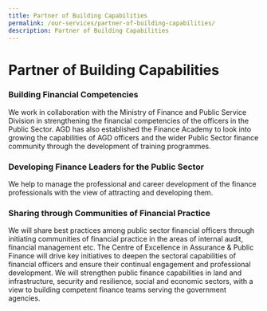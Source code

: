 ```yaml
---
title: Partner of Building Capabilities
permalink: /our-services/partner-of-building-capabilities/
description: Partner of Building Capabilities
---
```

Partner of Building Capabilities
================================

### Building Financial Competencies

We work in collaboration with the Ministry of Finance and Public Service Division in strengthening the financial competencies of the officers in the Public Sector. AGD has also established the Finance Academy to look into growing the capabilities of AGD officers and the wider Public Sector finance community through the development of training programmes.

### Developing Finance Leaders for the Public Sector

We help to manage the professional and career development of the finance professionals with the view of attracting and developing them.

### Sharing through Communities of Financial Practice

We will share best practices among public sector financial officers through initiating communities of financial practice in the areas of internal audit, financial management etc. The Centre of Excellence in Assurance & Public Finance will drive key initiatives to deepen the sectoral capabilities of financial officers and ensure their continual engagement and professional development. We will strengthen public finance capabilities in land and infrastructure, security and resilience, social and economic sectors, with a view to building competent finance teams serving the government agencies.
